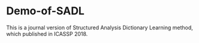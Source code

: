 # Demo-of-SADL

This is a journal version of Structured Analysis Dictionary Learning method, which published in ICASSP 2018.


